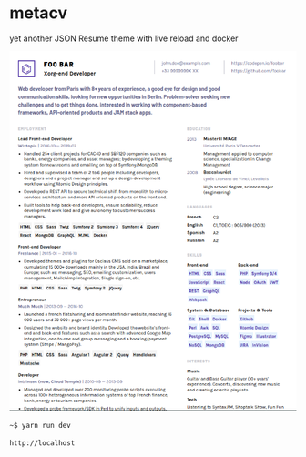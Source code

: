 # metacv

yet another JSON Resume theme with live reload and docker
 
 ![screenshot](screenshot.png)


```
~$ yarn run dev
```

 `http://localhost`

